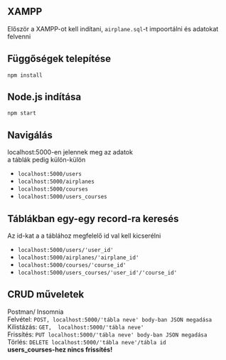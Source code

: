 ## XAMPP 
Először a XAMPP-ot kell indítani, `airplane.sql`-t impoortálni és adatokat felvenni
## Függőségek telepítése
`npm install`
## Node.js indítása
`npm start`
## Navigálás
localhost:5000-en jelennek meg az adatok <br>
a táblák pedig külön-külön <br>
- `localhost:5000/users`
- `localhost:5000/airplanes`
- `localhost:5000/courses`
- `localhost:5000/users_courses`
## Táblákban egy-egy record-ra keresés
Az id-kat a a táblához megfelelő id val kell kicserélni 
- `localhost:5000/users/'user_id'`
- `localhost:5000/airplanes/'airplane_id'`
- `localhost:5000/courses/'course_id'`
- `localhost:5000/users_courses/'user_id'/'course_id'`
## CRUD műveletek
Postman/ Insomnia <br>
Felvétel:   `POST, localhost:5000/'tábla neve' body-ban JSON megadása` <br>
Kilistázás: `GET,  localhost:5000/'tábla neve'` <br>
Frissítés:  `PUT localhost:5000/'tábla neve' body-ban JSON megadása`<br>
Törlés:     `DELETE localhost:5000/'tábla neve'/tábla id`<br>
**users_courses-hez nincs frissítés!**




